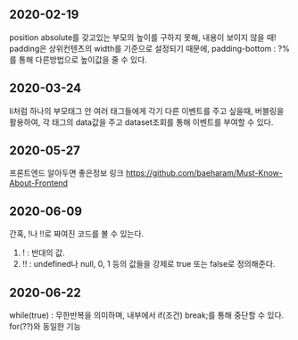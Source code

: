 ## 2020-02-19  
position absolute를 갖고있는 부모의 높이를 구하지 못해, 내용이 보이지 않을 때!  
padding은 상위컨텐츠의 width를 기준으로 설정되기 때문에, padding-bottom : ?%를 통해 다른방법으로 높이값을 줄 수 있다.  
  
    
## 2020-03-24  
li처럼 하나의 부모태그 안 여러 태그들에게 각기 다른 이벤트를 주고 싶을때, 버블링을 활용하여, 각 태그의 data값을 주고 dataset조회를 통해 이벤트를 부여할 수 있다.  
  
    
## 2020-05-27  
프론트엔드 알아두면 좋은정보 링크 https://github.com/baeharam/Must-Know-About-Frontend
  
    
## 2020-06-09  
간혹, !나 !!로 짜여진 코드를 볼 수 있는다.  
1. ! : 반대의 값.  
2. !! : undefined나 null, 0, 1 등의 값들을 강제로 true 또는 false로 정의해준다.  

## 2020-06-22  
while(true) : 무한반복을 의미하며, 내부에서 if(조건) break;를 통해 중단할 수 있다.  
for(??)와 동일한 기능